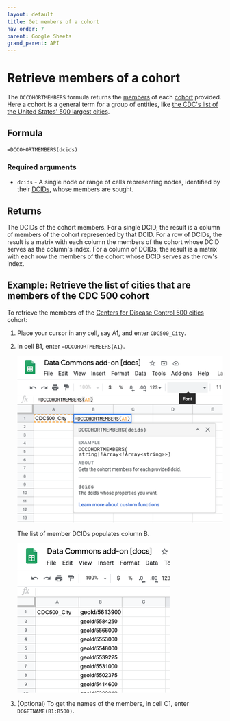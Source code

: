 ```yaml
---
layout: default
title: Get members of a cohort
nav_order: 7
parent: Google Sheets
grand_parent: API
---
```


# Retrieve members of a cohort

The `DCCOHORTMEMBERS` formula returns the [members](http://browser.datacommons.org/kg?dcid=member) of each [cohort](/glossary.html#cohort) provided. Here a cohort is a general term for a group of entities, like [the CDC's list of the United States' 500 largest cities](https://datacommons.org/browser/CDC500_City).

## Formula

```
=DCCOHORTMEMBERS(dcids)
```

### Required arguments
*    `dcids` -  A single node or range of cells representing nodes, identified by their [DCIDs](/glossary.html#dcid), whose members are sought.

## Returns

The DCIDs of the cohort members. For a single DCID, the result is a column of members of the cohort represented by that DCID. For a row of DCIDs, the result is a matrix with each column the members of the cohort whose DCID serves as the column's index. For a column of DCIDs, the result is a matrix with each row the members of the cohort whose DCID serves as the row's index.

## Example: Retrieve the list of cities that are members of the CDC 500 cohort

To retrieve the members of the [Centers for Disease Control 500 cities](https://datacommons.org/browser/CDC500_City) cohort:

1. Place your cursor in any cell, say A1, and enter `CDC500_City`.
1. In cell B1, enter `=DCCOHORTMEMBERS(A1)`. 

    ![DCCOHORTMEMBERS example](/assets/images/sheets/sheets_get_cohort_members_input.png)

    The list of member DCIDs populates column B.

    ![DCCOHORTMEMBERS example](/assets/images/sheets/sheets_get_cohort_members_output.png)
1. (Optional) To get the names of the members, in cell C1, enter `DCGETNAME(B1:B500)`.
